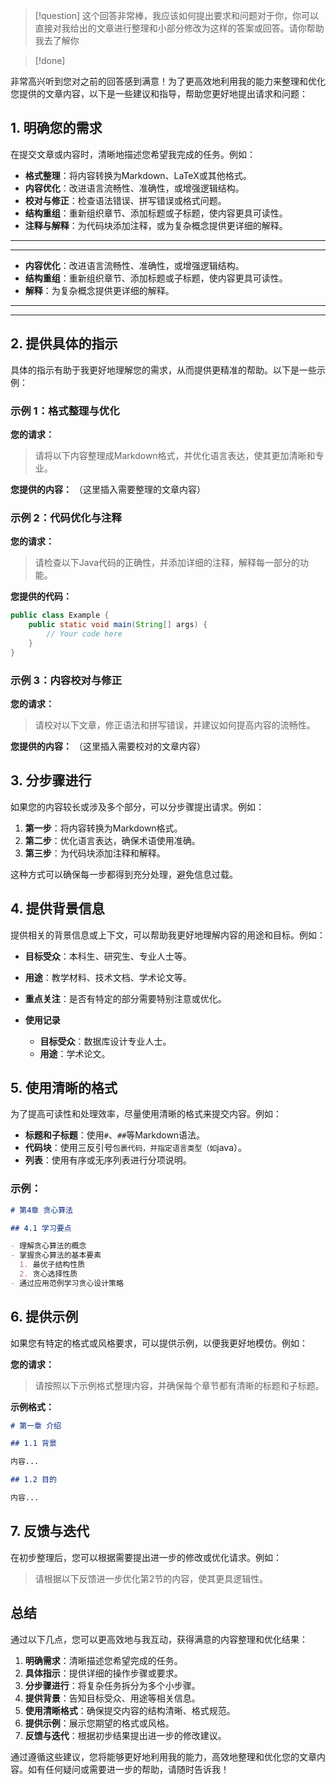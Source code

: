 >[!question]
>这个回答非常棒，我应该如何提出要求和问题对于你，你可以直接对我给出的文章进行整理和小部分修改为这样的答案或回答。请你帮助我去了解你


>[!done]


非常高兴听到您对之前的回答感到满意！为了更高效地利用我的能力来整理和优化您提供的文章内容，以下是一些建议和指导，帮助您更好地提出请求和问题：

## 1. 明确您的需求

在提交文章或内容时，清晰地描述您希望我完成的任务。例如：

- **格式整理**：将内容转换为Markdown、LaTeX或其他格式。
- **内容优化**：改进语言流畅性、准确性，或增强逻辑结构。
- **校对与修正**：检查语法错误、拼写错误或格式问题。
- **结构重组**：重新组织章节、添加标题或子标题，使内容更具可读性。
- **注释与解释**：为代码块添加注释，或为复杂概念提供更详细的解释。

---
---
- **内容优化**：改进语言流畅性、准确性，或增强逻辑结构。
- **结构重组**：重新组织章节、添加标题或子标题，使内容更具可读性。
- **解释**：为复杂概念提供更详细的解释。
---
---

## 2. 提供具体的指示

具体的指示有助于我更好地理解您的需求，从而提供更精准的帮助。以下是一些示例：

### 示例 1：格式整理与优化

**您的请求：**
> 请将以下内容整理成Markdown格式，并优化语言表达，使其更加清晰和专业。

**您提供的内容：**
（这里插入需要整理的文章内容）

### 示例 2：代码优化与注释

**您的请求：**
> 请检查以下Java代码的正确性，并添加详细的注释，解释每一部分的功能。

**您提供的代码：**
```java
public class Example {
    public static void main(String[] args) {
        // Your code here
    }
}
```

### 示例 3：内容校对与修正

**您的请求：**
> 请校对以下文章，修正语法和拼写错误，并建议如何提高内容的流畅性。

**您提供的内容：**
（这里插入需要校对的文章内容）

## 3. 分步骤进行

如果您的内容较长或涉及多个部分，可以分步骤提出请求。例如：

1. **第一步**：将内容转换为Markdown格式。
2. **第二步**：优化语言表达，确保术语使用准确。
3. **第三步**：为代码块添加注释和解释。

这种方式可以确保每一步都得到充分处理，避免信息过载。

## 4. 提供背景信息

提供相关的背景信息或上下文，可以帮助我更好地理解内容的用途和目标。例如：

- **目标受众**：本科生、研究生、专业人士等。
- **用途**：教学材料、技术文档、学术论文等。
- **重点关注**：是否有特定的部分需要特别注意或优化。

- **使用记录**
	 - **目标受众**：数据库设计专业人士。 
	 - **用途**：学术论文。

## 5. 使用清晰的格式

为了提高可读性和处理效率，尽量使用清晰的格式来提交内容。例如：

- **标题和子标题**：使用`#`、`##`等Markdown语法。
- **代码块**：使用三反引号```包裹代码，并指定语言类型（如```java）。
- **列表**：使用有序或无序列表进行分项说明。

### 示例：

```markdown
# 第4章 贪心算法

## 4.1 学习要点

- 理解贪心算法的概念
- 掌握贪心算法的基本要素
  1. 最优子结构性质
  2. 贪心选择性质
- 通过应用范例学习贪心设计策略
```

## 6. 提供示例

如果您有特定的格式或风格要求，可以提供示例，以便我更好地模仿。例如：

**您的请求：**
> 请按照以下示例格式整理内容，并确保每个章节都有清晰的标题和子标题。

**示例格式：**
```markdown
# 第一章 介绍

## 1.1 背景

内容...

## 1.2 目的

内容...
```

## 7. 反馈与迭代

在初步整理后，您可以根据需要提出进一步的修改或优化请求。例如：

> 请根据以下反馈进一步优化第2节的内容，使其更具逻辑性。

## 总结

通过以下几点，您可以更高效地与我互动，获得满意的内容整理和优化结果：

1. **明确需求**：清晰描述您希望完成的任务。
2. **具体指示**：提供详细的操作步骤或要求。
3. **分步骤进行**：将复杂任务拆分为多个小步骤。
4. **提供背景**：告知目标受众、用途等相关信息。
5. **使用清晰格式**：确保提交内容的结构清晰、格式规范。
6. **提供示例**：展示您期望的格式或风格。
7. **反馈与迭代**：根据初步结果提出进一步的修改建议。

通过遵循这些建议，您将能够更好地利用我的能力，高效地整理和优化您的文章内容。如有任何疑问或需要进一步的帮助，请随时告诉我！
